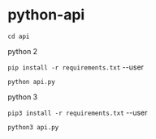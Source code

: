 # python-api

`cd api`

python 2


`pip install -r requirements.txt` --user

`python api.py`

python 3

`pip3 install -r requirements.txt` --user

`python3 api.py`
